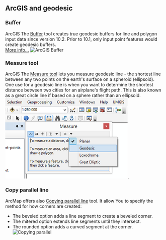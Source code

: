 ﻿## ArcGIS and geodesic

### Buffer
ArcGIS The [Buffer](http://resources.arcgis.com/en/help/main/10.1/index.html#//000800000019000000) tool creates true geodesic buffers for line and polygon input data since version 10.2. Prior to 10.1, only input point features would create geodesic buffers.  
[More info...](http://resources.arcgis.com/en/help/main/10.1/index.html#//016w0000002s000000)
![ArcGIS Buffer](http://resources.arcgis.com/en/help/main/10.1/0008/GUID-267CF0D1-DB92-456F-A8FE-F819981F5467-web.png)

### Measure tool
ArcGIS The [Measure tool](http://help.arcgis.com/en/arcgisdesktop/10.0/help/index.html#//00s500000022000000) lets you measure geodesic line - the shortest line between any two points on the earth's surface on a spheroid (ellipsoid). One use for a geodesic line is when you want to determine the shortest distance between two cities for an airplane's flight path. This is also known as a great circle line if based on a sphere rather than an ellipsoid.  
![ArcGIS geodesic measure](arcgis-geodesic-measure.png).

### Copy parallel line
ArcMap offers also [Copying parallel line](http://resources.arcgis.com/en/help/main/10.1/index.html#//01m700000028000000) tool. It allow  You to specify the method for how corners are created:
* The beveled option adds a line segment to create a beveled corner. 
* The mitered option extends line segments until they intersect. 
* The rounded option adds a curved segment at the corner.  
![Copying parallel](http://resources.arcgis.com/en/help/main/10.1/01m7/GUID-F9F3DC76-F2AB-474C-B565-34818001DDEE-web.gif)